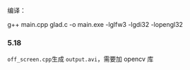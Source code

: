 
编译：

g++ main.cpp glad.c  -o main.exe -lglfw3 -lgdi32 -lopengl32


### 5.18
`off_screen.cpp`生成 `output.avi`，需要加 opencv 库
